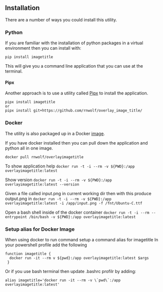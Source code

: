 ## Installation

There are a number of ways you could install this utility.

### Python

If you are familiar with the installation of python packages in a virtual environment then you can install with:

```
pip install imagetitle
```

This will give you a command line application that you can use at the terminal.

#### Pipx

Another approach is to use a utility called [Pipx](https://pypi.org/project/pipx/) to install the application.

```console
pipx install imagetitle
or
pipx install git+https://github.com/rnwolf/overlay_image_title/
```

### Docker

The utility is also packaged up in a Docker [image](https://hub.docker.com/r/rnwolf/overlayimagetitle).

If you have docker installed then you can pull down the application and python all in one image.

```
docker pull rnwolf/overlayimagetitle
```

To show application help
```docker run -t -i --rm -v ${PWD}:/app overlayimagetitle:latest```

Show version
```docker run -t -i --rm -v ${PWD}:/app overlayimagetitle:latest --version```

Given a file called input.png in current working dir then with this produce output.png in
```docker run -t -i --rm -v ${PWD}:/app overlayimagetitle:latest -i /app/input.png -f /fnt/Ubuntu-C.ttf```

Open a bash shell inside of the docker container
```docker run -t -i --rm --entrypoint /bin/bash -v ${PWD}:/app overlayimagetitle:latest```

### Setup alias for Docker Image

When using docker to run command setup a command alias for imagetitle
In your powershell profile add the following

```
function imagetitle {
  docker run -it --rm v ${pwd}:/app overlayimagetitle:latest $args
 }
 ```

Or if you use bash terminal then update .bashrc profilr by adding:

```alias imagetitle='docker run -it --rm -v \`pwd\`:/app overlayimagetitle:latest'```

